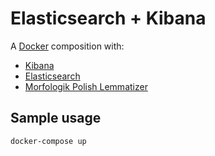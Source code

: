 # Elasticsearch + Kibana

A [Docker](docker) composition with:
- [Kibana](kibana)
- [Elasticsearch](elasticsearch)
- [Morfologik Polish Lemmatizer](morfologik)

## Sample usage

```
docker-compose up
```

[elasticsearch]: https://www.elastic.co/products/elasticsearch
[kibana]: https://www.elastic.co/products/kibana
[morfologik]: https://github.com/allegro/elasticsearch-analysis-morfologik
[docker]: https://www.docker.com/
